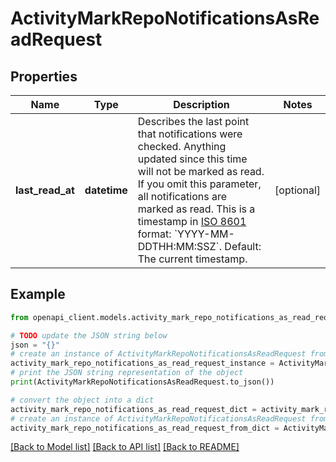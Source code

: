 # ActivityMarkRepoNotificationsAsReadRequest


## Properties

Name | Type | Description | Notes
------------ | ------------- | ------------- | -------------
**last_read_at** | **datetime** | Describes the last point that notifications were checked. Anything updated since this time will not be marked as read. If you omit this parameter, all notifications are marked as read. This is a timestamp in [ISO 8601](https://en.wikipedia.org/wiki/ISO_8601) format: &#x60;YYYY-MM-DDTHH:MM:SSZ&#x60;. Default: The current timestamp. | [optional] 

## Example

```python
from openapi_client.models.activity_mark_repo_notifications_as_read_request import ActivityMarkRepoNotificationsAsReadRequest

# TODO update the JSON string below
json = "{}"
# create an instance of ActivityMarkRepoNotificationsAsReadRequest from a JSON string
activity_mark_repo_notifications_as_read_request_instance = ActivityMarkRepoNotificationsAsReadRequest.from_json(json)
# print the JSON string representation of the object
print(ActivityMarkRepoNotificationsAsReadRequest.to_json())

# convert the object into a dict
activity_mark_repo_notifications_as_read_request_dict = activity_mark_repo_notifications_as_read_request_instance.to_dict()
# create an instance of ActivityMarkRepoNotificationsAsReadRequest from a dict
activity_mark_repo_notifications_as_read_request_from_dict = ActivityMarkRepoNotificationsAsReadRequest.from_dict(activity_mark_repo_notifications_as_read_request_dict)
```
[[Back to Model list]](../README.md#documentation-for-models) [[Back to API list]](../README.md#documentation-for-api-endpoints) [[Back to README]](../README.md)



